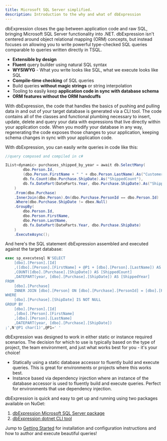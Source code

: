 ```yaml
---
title: Microsoft SQL Server simplified.
description: Introduction to the why and what of dbExpression
---
```


dbExpression closes the gap between application code and raw SQL, bringing Microsoft SQL Server functionality into .NET.  dbExpression isn't centered around object relational mapping (ORM) concepts, but instead focuses on allowing you to write powerful type-checked SQL queries comparable to queries written directly in TSQL.

* **Extensible by design**
* **Fluent** query builder using natural SQL syntax
* **WYSIWYG** - What you write looks like SQL, what we execute looks like SQL
* **Compile-time checking** of SQL queries
* Build queries **without magic strings** or string interpolation
* Tooling to easily keep **application code in sync with database schema**
* **ORM features without the ORM handcuffs**

With dbExpression, the code that handles the basics of pushing and pulling data in and out of your target database is generated via a CLI tool.  The code contains all of the classes and functional plumbing necessary to insert, update, delete and query your data with expressions that live directly within your application code.  When you modify your database in any way, regenerating the code exposes those changes to your application, keeping schema changes in sync with your application code.

With dbExpression, you can easily write queries in code like this:
```csharp
//query composed and compiled in c#

IList<dynamic> purchases_shipped_by_year = await db.SelectMany(
        dbo.Person.Id,
        (dbo.Person.FirstName + " " + dbo.Person.LastName).As("CustomerName"),
        db.fx.Count(dbo.Purchase.ShipDate).As("ShippedCount"),
        db.fx.DatePart(DateParts.Year, dbo.Purchase.ShipDate).As("ShippedYear")
    )
    .From(dbo.Purchase)
    .InnerJoin(dbo.Person).On(dbo.Purchase.PersonId == dbo.Person.Id)
    .Where(dbo.Purchase.ShipDate != dbex.Null)
    .GroupBy(
        dbo.Person.Id,
        dbo.Person.FirstName,
        dbo.Person.LastName,
        db.fx.DatePart(DateParts.Year, dbo.Purchase.ShipDate)
    )
    .ExecuteAsync();
```
And here's the SQL statement dbExpression assembled and executed against the target database:
```sql
exec sp_executesql N'SELECT
	[dbo].[Person].[Id]
	,([dbo].[Person].[FirstName] + @P1 + [dbo].[Person].[LastName]) AS [CustomerName]
	,COUNT([dbo].[Purchase].[ShipDate]) AS [ShippedCount]
	,DATEPART(year, [dbo].[Purchase].[ShipDate]) AS [ShippedYear]
FROM
	[dbo].[Purchase]
	INNER JOIN [dbo].[Person] ON [dbo].[Purchase].[PersonId] = [dbo].[Person].[Id]
WHERE
	[dbo].[Purchase].[ShipDate] IS NOT NULL
GROUP BY
	[dbo].[Person].[Id]
	,[dbo].[Person].[FirstName]
	,[dbo].[Person].[LastName]
	,DATEPART(year, [dbo].[Purchase].[ShipDate])
;',N'@P1 char(1)',@P1=' '
```

dbExpression was designed to work in either static or instance required scenarios.  The decision for which to use is typically based on the type of project, the team environment, and just what works best for you - it's your choice!
* Statically using a static database accessor to fluently build and execute queries.  This is great for environments or projects where this works best.
* Instance based via dependency injection where an instance of the database accessor is used to fluently build and execute queries.  Perfect for environments that use dependency injection.

dbExpression is quick and easy to get up and running using two packages available on NuGet:
1) [dbExpression Microsoft SQL Server package](https://www.nuget.org/packages/HatTrick.DbEx.MsSql/)
2) [dbExpression dotnet CLI tool](https://www.nuget.org/packages/HatTrick.DbEx.Tools/)

Jump to [Getting Started](/Introduction/Getting-Started) for installation and configuration instructions and how to author and execute beautiful queries!
